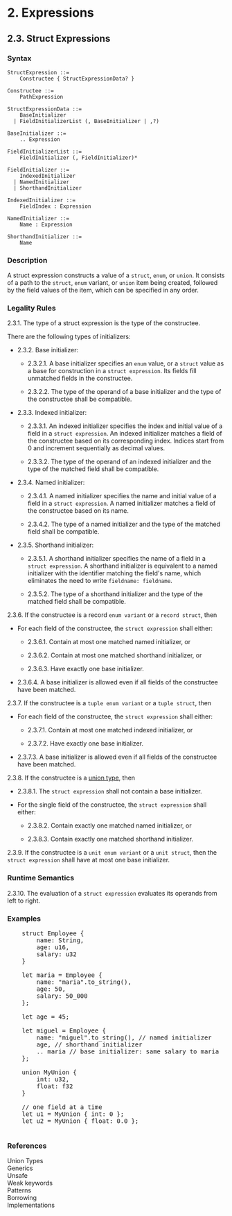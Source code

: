 # 2. Expressions
## 2.3. Struct Expressions <a name="2.3."></a>

### Syntax
   <a name="struct-expression-syntax"></a>

    StructExpression ::=
        Constructee { StructExpressionData? }

    Constructee ::=
        PathExpression

    StructExpressionData ::=
        BaseInitializer
      | FieldInitializerList (, BaseInitializer | ,?)

    BaseInitializer ::=
        .. Expression

    FieldInitializerList ::=
        FieldInitializer (, FieldInitializer)*

    FieldInitializer ::=
        IndexedInitializer
      | NamedInitializer
      | ShorthandInitializer

    IndexedInitializer ::=
        FieldIndex : Expression

    NamedInitializer ::=
        Name : Expression

    ShorthandInitializer ::=
        Name


### Description
A struct expression constructs a value of a `struct`, `enum`, or `union`. It consists of a path to the `struct`, `enum` variant, or `union` item being created, followed by the field values of the item, which can be specified in any order.


### Legality Rules

2.3.1. The type of a struct expression is the type of the constructee.

There are the following types of initializers:
- 2.3.2. Base initializer:

    - 2.3.2.1. A base initializer specifies an `enum` value, or a `struct` value as a base for construction in a `struct expression`. Its fields fill unmatched fields in the constructee.

    - 2.3.2.2. The type of the operand of a base initializer and the type of the constructee shall be compatible.


- 2.3.3. Indexed initializer:

    - 2.3.3.1. An indexed initializer specifies the index and initial value of a field in a `struct expression`. An indexed initializer matches a field of the constructee based on its corresponding index. Indices start from 0 and increment sequentially as decimal values. 

    - 2.3.3.2. The type of the operand of an indexed initializer and the type of the matched field shall be compatible.


- 2.3.4. Named initializer:

    - 2.3.4.1. A named initializer specifies the name and initial value of a field in a `struct expression`. A named initializer matches a field of the constructee based on its name.

    - 2.3.4.2. The type of a named initializer and the type of the matched field shall be compatible.


- 2.3.5. Shorthand initializer:

    - 2.3.5.1. A shorthand initializer specifies the name of a field in a `struct expression`. A shorthand initializer is equivalent to a named initializer with the identifier matching the field's name, which eliminates the need to write `fieldname: fieldname`.

    - 2.3.5.2. The type of a shorthand initializer and the type of the matched field shall be compatible.


2.3.6. If the constructee is a record `enum variant` or a `record struct`, then

- For each field of the constructee, the `struct expression` shall either:

    - 2.3.6.1. Contain at most one matched named initializer, or

    - 2.3.6.2. Contain at most one matched shorthand initializer, or

    - 2.3.6.3. Have exactly one base initializer.

- 2.3.6.4. A base initializer is allowed even if all fields of the constructee have been matched.



2.3.7. If the constructee is a `tuple enum variant` or a `tuple struct`, then

- For each field of the constructee, the `struct expression` shall either:

    - 2.3.7.1. Contain at most one matched indexed initializer, or

    - 2.3.7.2. Have exactly one base initializer.

- 2.3.7.3. A base initializer is allowed even if all fields of the constructee have been matched.




2.3.8. If the constructee is a [union type](#1.2.), then

- 2.3.8.1. The `struct expression` shall not contain a base initializer.

- For the single field of the constructee, the `struct expression` shall either:

    - 2.3.8.2. Contain exactly one matched named initializer, or

    - 2.3.8.3. Contain exactly one matched shorthand initializer.



2.3.9. If the constructee is a `unit enum variant` or a `unit struct`, then the `struct expression` shall have at most one base initializer.


### Runtime Semantics
2.3.10. The evaluation of a `struct expression` evaluates its operands from left to right.

### Examples
<pre>
    struct Employee {
        name: String,
        age: u16,
        salary: u32
    }

    let maria = Employee {
        name: "maria".to_string(),
        age: 50,
        salary: 50_000
    };

    let age = 45;

    let miguel = Employee {
        name: "miguel".to_string(), // named initializer
        age, // shorthand initializer
        .. maria // base initializer: same salary to maria
    };

    union MyUnion {
        int: u32,
        float: f32
    }

    // one field at a time
    let u1 = MyUnion { int: 0 };
    let u2 = MyUnion { float: 0.0 };

</pre>

### References
Union Types \
Generics \
Unsafe \
Weak keywords \
Patterns \
Borrowing \
Implementations